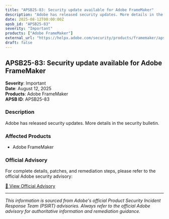 ```yaml
---
title: "APSB25-83: Security update available for Adobe FrameMaker"
description: "Adobe has released security updates. More details in the security bulletin."
date: 2025-08-12T00:00:00Z
apsb_id: "APSB25-83"
severity: "Important"
products: ["Adobe FrameMaker"]
external_url: "https://helpx.adobe.com/security/products/framemaker/apsb25-83.html"
draft: false
---
```


## APSB25-83: Security update available for Adobe FrameMaker

**Severity**: Important  
**Date**: August 12, 2025  
**Products**: Adobe FrameMaker  
**APSB ID**: APSB25-83

### Description

Adobe has released security updates. More details in the security bulletin.

### Affected Products

- Adobe FrameMaker


### Official Advisory

For complete details, patches, and remediation steps, please refer to the official Adobe security advisory:

[🔗 View Official Advisory](https://helpx.adobe.com/security/products/framemaker/apsb25-83.html)

---

*This information is sourced from Adobe's official Product Security Incident Response Team (PSIRT) advisories. Always refer to the official Adobe advisory for authoritative information and remediation guidance.*
